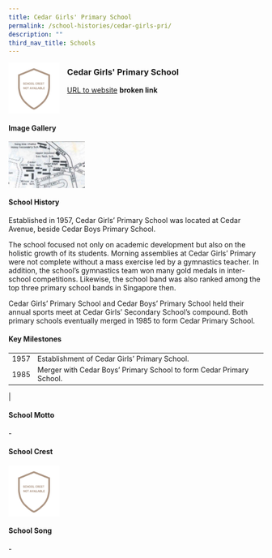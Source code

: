 ```yaml
---
title: Cedar Girls' Primary School
permalink: /school-histories/cedar-girls-pri/
description: ""
third_nav_title: Schools
---
```

<img src="/images/cedargirlspri1.png" style="width:20%;margin-right:15px;" align = "left">

### **Cedar Girls' Primary School**
[URL to website](https://academyofsingaporeteachers.moe.edu.sg/moehc/school-histories/school/-) **broken link**

<br clear="left">

#### **Image Gallery**

<p><a href="https://d1yxymztqoj7qn.amplifyapp.com/images/cedargirlspri2.jpg">  
<img src="/images/cedargirlspri2.jpg" style="width:30%;margin-right:15px;" align = "left">
</a></p>

<br clear="left">

#### **School History**
Established in 1957, Cedar Girls’ Primary School was located at Cedar Avenue, beside Cedar Boys Primary School.  
  
The school focused not only on academic development but also on the holistic growth of its students. Morning assemblies at Cedar Girls’ Primary were not complete without a mass exercise led by a gymnastics teacher. In addition, the school’s gymnastics team won many gold medals in inter-school competitions. Likewise, the school band was also ranked among the top three primary school bands in Singapore then.  
  
Cedar Girls’ Primary School and Cedar Boys’ Primary School held their annual sports meet at Cedar Girls’ Secondary School’s compound. Both primary schools eventually merged in 1985 to form Cedar Primary School.

#### **Key Milestones**

|  |  |
|:---:|---|
| 1957 | Establishment of Cedar Girls’ Primary School. |
| 1985 | Merger with Cedar Boys’ Primary School to form Cedar Primary School. |
|

#### **School Motto**
\-

#### **School Crest**
<img src="/images/cedargirlspri1.png" style="width:20%;margin-right:15px;" align = "left">

<br clear="left">

#### **School Song**
\-